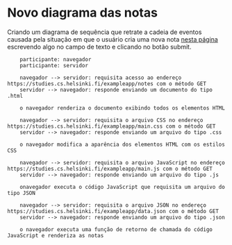 # Novo diagrama das notas

Criando um diagrama de sequência que retrate a cadeia de eventos causada pela situação em que o usuário cria uma nova nota [nesta página](https://studies.cs.helsinki.fi/exampleapp/notes) escrevendo algo no campo de texto e clicando no botão submit.

```	
	participante: navegador
	participante: servidor

	navegador --> servidor: requisita acesso ao endereço https://studies.cs.helsinki.fi/exampleapp/notes com o método GET
	servidor --> navegador: responde enviando um documento do tipo .html
	
	o navegador renderiza o documento exibindo todos os elementos HTML
	
	navegador --> servidor: requisita o arquivo CSS no endereço https://studies.cs.helsinki.fi/exampleapp/main.css com o método GET
	servidor --> navegador: responde enviando um arquivo do tipo .css
	
	o navegador modifica a aparência dos elementos HTML com os estilos CSS

	navegador --> servidor: requisita o arquivo JavaScript no endereço https://studies.cs.helsinki.fi/exampleapp/main.js com o método GET
	servidor --> navegador: responde enviando um arquivo do tipo .js
	
	onavegador executa o código JavaScript que requisita um arquivo do tipo JSON
	
	navegador --> servidor: requisita o arquivo JSON no endereço https://studies.cs.helsinki.fi/exampleapp/data.json com o método GET
	servidor --> navegador: responde enviando um arquivo do tipo .json
	
	o navegador executa uma função de retorno de chamada do código JavaScript e renderiza as notas
```